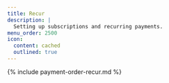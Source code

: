 ```yaml
---
title: Recur
description: |
  Setting up subscriptions and recurring payments.
menu_order: 2500
icon:
  content: cached
  outlined: true
---
```


{% include payment-order-recur.md %}
